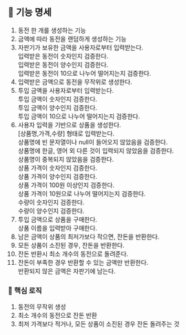 ## 📝 기능 명세

1. 동전 한 개를 생성하는 기능
2. 금액에 따라 동전을 랜덤하게 생성하는 기능
3. 자판기가 보유한 금액을 사용자로부터 입력받는다.  
   입력받은 동전이 숫자인지 검증한다.   
   입력받은 동전이 양수인지 검증한다.  
   입력받은 동전이 10으로 나누어 떨어지는지 검증한다.
4. 입력받은 금액으로 동전을 무작위로 생성한다.
5. 투입 금액을 사용자로부터 입력받는다.  
   투입 금액이 숫자인지 검증한다.  
   투입 금액이 양수인지 검증한다.  
   투입 금액이 10으로 나누어 떨어지는지 검증한다.
6. 사용자 입력을 기반으로 상품을 생성한다.  
   [상품명,가격,수량] 형태로 입력받는다.  
   상품명에 빈 문자열이나 null이 들어오지 않았음을 검증한다.  
   상품명에 한글, 영어 외 다른 것이 입력되지 않았음을 검증한다.  
   상품명이 중복되지 않았음을 검증한다.  
   상품 가격이 숫자인지 검증한다.  
   상품 가격이 양수인지 검증한다.  
   상품 가격이 100원 이상인지 검증한다.  
   상품 가격이 10원으로 나누어 떨어지는지 검증한다.  
   수량이 숫자인지 검증한다.  
   수량이 양수인지 검증한다.
7. 투입 금액으로 상품을 구매한다.  
   상품 이름을 입력받아 구매한다.
8. 남은 금액이 상품의 최저가보다 작으면, 잔돈을 반환한다.
9. 모든 상품이 소진된 경우, 잔돈을 반환한다.
10. 잔돈 반환시 최소 개수의 동전으로 돌려준다.
11. 잔돈이 부족한 경우 반환할 수 있는 금액만 반환한다.  
    반환되지 않은 금액은 자판기에 남는다.

### 📌 핵심 로직

1. 동전의 무작위 생성
2. 최소 개수의 동전으로 잔돈 반환
3. 최저 가격보다 적거나, 모든 상품이 소진된 경우 잔돈 돌려주는 것